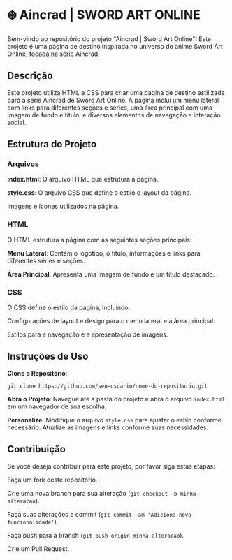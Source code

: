 <h1>❄️ Aincrad | SWORD ART ONLINE</h1>
    <p>Bem-vindo ao repositório do projeto "Aincrad | Sword Art Online"! Este projeto é uma página de destino inspirada no universo do anime Sword Art Online, focada na série Aincrad.</p>
    <h2>Descrição</h2>
    <p>Este projeto utiliza HTML e CSS para criar uma página de destino estilizada para a série Aincrad de Sword Art Online. A página inclui um menu lateral com links para diferentes seções e séries, uma área principal com uma imagem de fundo e título, e diversos elementos de navegação e interação social.</p>
    <h2>Estrutura do Projeto</h2>
    <h3>Arquivos</h3>
    <p><strong>index.html</strong>: O arquivo HTML que estrutura a página.</p>
    <p><strong>style.css</strong>: O arquivo CSS que define o estilo e layout da página.</p>
    <p>Imagens e ícones utilizados na página.</p>
    <h3>HTML</h3>
    <p>O HTML estrutura a página com as seguintes seções principais:</p>
    <p><strong>Menu Lateral</strong>: Contém o logotipo, o título, informações e links para diferentes séries e seções.</p>
    <p><strong>Área Principal</strong>: Apresenta uma imagem de fundo e um título destacado.</p>
    <h3>CSS</h3>
    <p>O CSS define o estilo da página, incluindo:</p>
    <p>Configurações de layout e design para o menu lateral e a área principal.</p>
    <p>Estilos para a navegação e a apresentação de imagens.</p>
    <h2>Instruções de Uso</h2>
    <p><strong>Clone o Repositório</strong>:</p>
    <pre><code>git clone https://github.com/seu-usuario/nome-do-repositorio.git</code></pre>
    <p><strong>Abra o Projeto</strong>: Navegue até a pasta do projeto e abra o arquivo <code>index.html</code> em um navegador de sua escolha.</p>
    <p><strong>Personalize</strong>: Modifique o arquivo <code>style.css</code> para ajustar o estilo conforme necessário. Atualize as imagens e links conforme suas necessidades.</p>
    <h2>Contribuição</h2>
    <p>Se você deseja contribuir para este projeto, por favor siga estas etapas:</p>
    <p>Faça um fork deste repositório.</p>
    <p>Crie uma nova branch para sua alteração (<code>git checkout -b minha-alteracao</code>).</p>
    <p>Faça suas alterações e commit (<code>git commit -am 'Adiciona nova funcionalidade'</code>).</p>
    <p>Faça push para a branch (<code>git push origin minha-alteracao</code>).</p>
    <p>Crie um Pull Request.</p>
